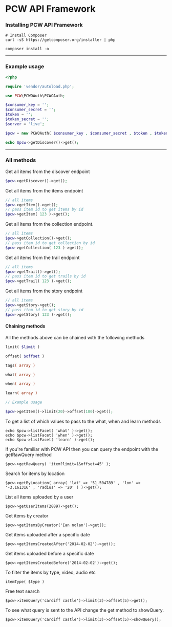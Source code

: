 PCW API Framework 
================================================

### Installing PCW API Framework

```
# Install Composer
curl -sS https://getcomposer.org/installer | php
```
```
composer install -o
```

---

### Example usage

```php
<?php

require 'vendor/autoload.php';

use PCW\PCWOAuth\PCWOAuth;

$consumer_key = '';
$consumer_secret = '';
$token = '';
$token_secret = '';
$server = 'live';

$pcw = new PCWOAuth( $consumer_key , $consumer_secret , $token , $token_secret , $server );

echo $pcw->getDiscover()->get();
```
--- 

### All methods

Get all items from the discover endpoint
```php
$pcw->getDiscover()->get();
```

Get all items from the items endpoint
```php
// all items
$pcw->getItem()->get();
// pass item id to get items by id
$pcw->getItem( 123 )->get();
```

Get all items from the collection endpoint.
```php
// all items
$pcw->getCollection()->get();
// pass item id to get collection by id
$pcw->getCollection( 123 )->get();
```

Get all items from the trail endpoint
```php
// all items
$pcw->getTrail()->get();
// pass item id to get trails by id
$pcw->getTrail( 123 )->get();
```

Get all items from the story endpoint
```php
// all items
$pcw->getStory->get();
// pass item id to get story by id
$pcw->getStory( 123 )->get();
```

#### Chaining methods
All the methods above can be chained with the following methods
```php
limit( $limit )

offset( $offset )

tags( array )

what( array )

when( array )

learn( array )

// Example usage

$pcw->getItem()->limit(20)->offset(100)->get();

```

To get a list of which values to pass to the what, when and learn methods

```
echo $pcw->listFacet( 'what' )->get();
echo $pcw->listFacet( 'when' )->get();
echo $pcw->listFacet( 'learn' )->get();
```

If you're familiar with PCW API then you can query the endpoint with the getRawQuery method

```
$pcw->getRawQuery( 'item?limit=1&offset=45' );

```

Search for items by location

```
$pcw->getByLocation( array( 'lat' => '51.504789' , 'lon' => '-3.161316' , 'radius' => '20' ) )->get();
```

List all items uploaded by a user

```
$pcw->getUserItems(2889)->get();
```

Get items by creator
```
$pcw->getItemsByCreator('Ian nolan')->get();
```

Get items uploaded after a specific date
```
$pcw->getItemsCreatedAfter('2014-02-02')->get();

```

Get items uploaded before a specific date
```
$pcw->getItemsCreatedBefore('2014-02-02')->get();
```

To filter the items by type, video, audio etc
```
itemType( $type )
```

Free text search
```
$pcw->itemQuery('cardiff castle')->limit(3)->offset(5)->get();
```

To see what query is sent to the API change the get method to showQuery.

```
$pcw->itemQuery('cardiff castle')->limit(3)->offset(5)->showQuery();
```
